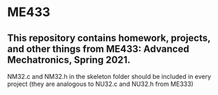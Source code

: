 # ME433
## This repository contains homework, projects, and other things from ME433: Advanced Mechatronics, Spring 2021.  
NM32.c and NM32.h in the skeleton folder should be included in every project (they are analogous to NU32.c and NU32.h from ME333)
